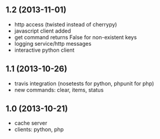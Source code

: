 ## 1.2 (2013-11-01)

- http access (twisted instead of cherrypy)
- javascript client added
- get command returns False for non-existent keys
- logging service/http messages
- interactive python client

## 1.1 (2013-10-26)

- travis integration (nosetests for python, phpunit for php)
- new commands: clear, items, status

## 1.0 (2013-10-21)

- cache server
- clients: python, php
